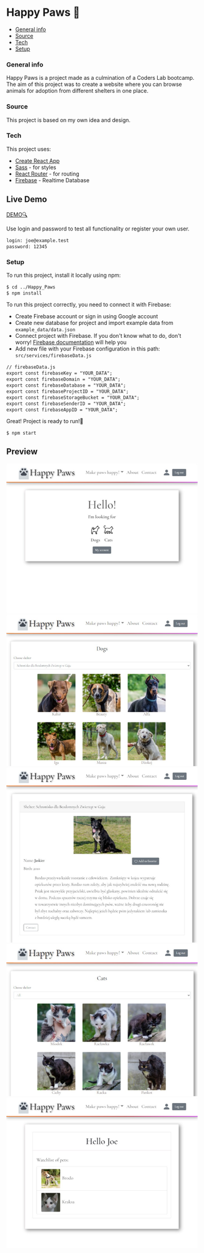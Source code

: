# Happy Paws 🐾
* [General info](#general-info)
* [Source](#source)
* [Tech](#tech)
* [Setup](#setup)


### General info

Happy Paws is a project made as a culmination of a Coders Lab bootcamp.
The aim of this project was to create a website where you can browse animals for adoption from different shelters in one place.

### Source
This project is based on my own idea and design.

### Tech

This project uses:

* [Create React App](https://github.com/facebook/create-react-app)
* [Sass](https://sass-lang.com/) - for styles
* [React Router](https://github.com/ReactTraining/react-router) - for routing
* [Firebase](https://firebase.google.com) - Realtime Database

## Live Demo
[DEMO🔍](https://dominikaozorkiewicz.github.io/Happy_Paws)

Use login and password to test all functionality or register your own user.
```
login: joe@example.test
password: 12345
```

### Setup
To run this project, install it locally using npm:

```
$ cd ../Happy_Paws
$ npm install
```

To run this project correctly, you need to connect it with Firebase:
* Create Firebase account or sign in using Google account
* Create new database for project and import example data from `example_data/data.json`
* Connect project with Firebase. If you don't know what to do, don't worry! [Firebase documentation](https://firebase.google.com/docs) will help you
* Add new file with your Firebase configuration in this path: `src/services/firebaseData.js`

```
// firebaseData.js
export const firebaseKey = "YOUR_DATA";
export const firebaseDomain = "YOUR_DATA";
export const firebaseDatabase = "YOUR_DATA";
export const firebaseProjectID = "YOUR_DATA";
export const firebaseStorageBucket = "YOUR_DATA";
export const firebaseSenderID = "YOUR_DATA";
export const firebaseAppID = "YOUR_DATA";
```

Great! Project is ready to run!🚀
```
$ npm start
```

## Preview

![Happy Paws preview](preview/home.png)
![Happy Paws preview](preview/dogs.png)
![Happy Paws preview](preview/single_dog.png)
![Happy Paws preview](preview/cats.png)
![Happy Paws preview](preview/profile.png)
